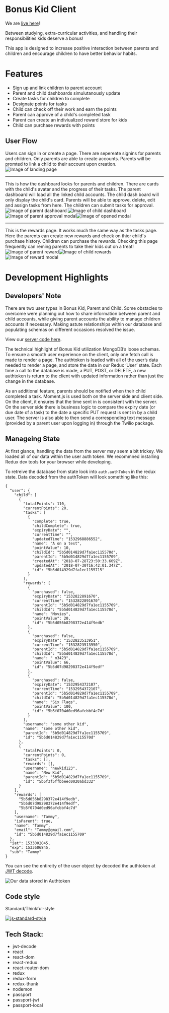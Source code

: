 # Bonus Kid Client
We are [live here](https://bonus-kid-client.herokuapp.com/)!

Between studying, extra-curricular activities, and handling their responsibilities kids deserve a bonus! 

This app is designed to increase positive interaction between parents and children and encourage children to have better behavior habits.


# Features

- Sign up and link children to parent account
- Parent and child dashboards simulutanously update
- Create tasks for children to complete
- Designate points for tasks 
- Child can check off their work and earn the points
- Parent can approve of a child's completed task
- Parent can create an indiviualized reward store for kids
- Child can purchase rewards with points

## User Flow

Users can sign in or create a page. 
There are sepereate signins for parents and children. 
Only parents are able to create accounts. 
Parents will be promted to link a child to their account upon creation. 
![Image of landing page](https://image.ibb.co/f2oStz/bonus_kid_landing.png "Logo Title Text 1")

----

This is how the dashboard looks for parents and children.
There are cards with the child's avatar and the progress of their tasks.
The parent dashboard will load all the linked child accounts. 
The child dash board will only display the child's card.
Parents will be able to approve, delete, edit and assign tasks from here. 
The children can submit tasks for approval.
![Image of parent dashboard](https://image.ibb.co/cDpYYz/bonus_kid_p_dash.png "Parent Dashboard") ![Image of child dashboard](https://image.ibb.co/bXaXtz/bonus_kid_c_dash.png "Logo Title Text 1") ![Image of parent approval modal](https://image.ibb.co/hQPp6K/bonus_kid_p_dash_approve.png "Logo Title Text 1")![Image of opened modal](https://image.ibb.co/eDrSRK/bonus_kid_c_modal.png "Logo Title Text 1") 

----

This is the rewards page. It works much the same way as the tasks page. 
Here the parents can create new rewards and check on thier child's purchase history. Children can purchase the rewards. 
Checking this page frequently can reming parents to take their kids out on a treat!
![Image of parent reward](https://image.ibb.co/dtvkfe/bonus_kid_p_reward.png "Logo Title Text 1")![Image of child rewards](https://image.ibb.co/cCUE6K/bonus_kid_reward.png "Logo Title Text 1")![Image of reward modal](https://image.ibb.co/kUwrLe/bonus_kid_reward_modal.png "Logo Title Text 1")



# Development Highlights


## Developers' Note
There are two user types in Bonus Kid, Parent and Child. Some obstacles to overcome were planning out how to share information between parent and child accounts, while giving parent accounts the ability to manage children accounts if necessary. Making astute relationships within our database and populating schemas on different occasions resolved the issue. 

View our [server code here](https://github.com/thinkful-ei20/bonus-kid-app-server).

The technical highlight of Bonus Kid utilization MongoDB’s loose schemas. To ensure a smooth user experience on the client, only one fetch call is made to render a page.  The authtoken is loaded with all of the user’s data needed to render a page, and store the data in our Redux ‘User’ state. Each time a call to the database is made, a PUT, POST, or DELETE, a new authtoken is return to the client with updated information rather than just the change in the database. 

As an additional feature, parents should be notified when their child completed a task. Moment.js is used both on the server side and client side. On the client, it ensures that the time sent in is consistent with the server. On the server side there is business logic to compare the expiry date (or due date of a task) to the date a specific PUT request is sent in by a child user. The server is also able to then send a corresponding text message (provided by a parent user upon logging in) through the Twilio package.

## Manageing State
At first glance, handling the data from the server may seem a bit trickey. We loaded all of our data within the user auth token. We recommned installing Redux dev tools for your browser while developing. 

To retreive the database from state look into ```auth.authToken``` in the redux state. Data decoded from the authToken will look something like this: 

```
{
  "user": {
    "child": [
      {
        "totalPoints": 110,
        "currentPoints": 20,
        "tasks": [
          {
            "complete": true,
            "childComplete": true,
            "expiryDate": "",
            "currentTime": "",
            "updatedTime": "1532968886552",
            "name": "A on a test",
            "pointValue": 10,
            "childId": "5b5d014829d7fa1ec115570d",
            "parentId": "5b5d014829d7fa1ec1155709",
            "createdAt": "2018-07-28T23:50:33.609Z",
            "updatedAt": "2018-07-30T16:42:01.347Z",
            "id": "5b5d014929d7fa1ec1155715"
          }
        ],
        "rewards": [
          {
            "purchased": false,
            "expiryDate": "1532822891670",
            "currentTime": "1532822891670",
            "parentId": "5b5d014829d7fa1ec1155709",
            "childId": "5b5d014829d7fa1ec115570d",
            "name": "Movies",
            "pointValue": 20,
            "id": "5b5d056b8298372e414f9edb"
          },
          {
            "purchased": false,
            "expiryDate": "1532823513951",
            "currentTime": "1532823513950",
            "parentId": "5b5d014829d7fa1ec1155709",
            "childId": "5b5d014829d7fa1ec115570d",
            "name": " m3423",
            "pointValue": 66,
            "id": "5b5d07d98298372e414f9edf"
          },
          {
            "purchased": false,
            "expiryDate": "1532954372107",
            "currentTime": "1532954372107",
            "parentId": "5b5d014829d7fa1ec1155709",
            "childId": "5b5d014829d7fa1ec115570d",
            "name": "Six Flags",
            "pointValue": 100,
            "id": "5b5f0704d0ed96afcbbf4c7d"
          }
        ],
        "username": "some other kid",
        "name": "some other kid",
        "parentId": "5b5d014829d7fa1ec1155709",
        "id": "5b5d014829d7fa1ec115570d"
      },
      {
        "totalPoints": 0,
        "currentPoints": 0,
        "tasks": [],
        "rewards": [],
        "username": "newkid123",
        "name": "New Kid",
        "parentId": "5b5d014829d7fa1ec1155709",
        "id": "5b5f3f5ffbbeec0020abd332"
      }
    ],
    "rewards": [
      "5b5d056b8298372e414f9edb",
      "5b5d07d98298372e414f9edf",
      "5b5f0704d0ed96afcbbf4c7d"
    ],
    "username": "Tammy",
    "isParent": true,
    "name": "Tammy",
    "email": "Tammy@gmail.com",
    "id": "5b5d014829d7fa1ec1155709"
  },
  "iat": 1533002045,
  "exp": 1533606845,
  "sub": "Tammy"
}
```


You can see the entireity of the user object by decoded the authtoken at [JWT decode](https://jwt.io/).


![Our data stored in Authtoken]("https://i.imgur.com/StJNNJP.png" "jwt-decode")


## Code style
Standard/Thinkful-style

[![js-standard-style](https://img.shields.io/badge/code%20style-standard-brightgreen.svg?style=flat)](https://github.com/feross/standard)

## Tech Stack:
- jwt-decode
- react
- react-dom
- react-redux
- react-router-dom
- redux
- redux-form
- redux-thunk
- nodemon
- passport
- passport-jwt
- passport-local



